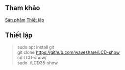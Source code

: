 ## Tham khảo
[Sản phẩm](https://hshop.vn/products/man-hinh-lcd-3-5-inch-raspberry-pi-cam-ung-dien-tro)
[Thiết lập](https://www.hackster.io/najad/interfacing-display-with-raspberry-pi-121a94)

## Thiết lập
> sudo apt install git \
> git clone https://github.com/waveshare/LCD-show \
> cd LCD-show/ \
> sudo ./LCD35-show












